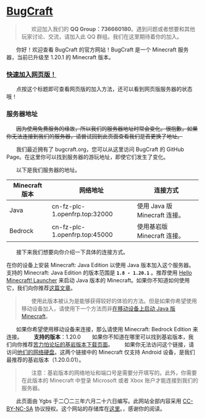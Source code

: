 # [BugCraft](https://bugcraft.org/)

> ㅤㅤ欢迎加入我们的 **QQ Group：736660180**。遇到问题或者想要和其他玩家讨论、交流，请加入此 QQ 群组。我们在这里期待着你的加入。

ㅤㅤ你好！欢迎查看 BugCraft 的官方网站！BugCraft 是一个 Minecraft 服务器，当前已升级至 1.20.1 的 Minecraft 版本。

### [快速加入网页版！](web/index.html)

ㅤㅤ点按这个标题即可查看网页版的加入方法，还可以看到网页版服务器的状态哦！

### 服务器地址

ㅤㅤ<s>因为使用免费服务的缘故，所以我们的服务器地址时常会变化。很抱歉，如果你无法连接到我们的服务器，请尝试回到此页面查看我们是否更换了地址。</s>

ㅤㅤ我们最近拥有了 bugcraft.org，您可以从这里访问 BugCraft 的 GitHub Page。在这里你可以找到服务器的游玩地址，即使它们发生了变化。

ㅤㅤ以下是我们服务器的地址。

| Minecraft 版本 | 网络地址 | 连接方式
|---|---|---|
| Java | cn-fz-plc-1.openfrp.top:32000 | 使用 Java 版 Minecraft 连接。
| Bedrock | cn-fz-plc-1.openfrp.top:45000 | 使用基岩版 Minecraft 连接。

ㅤㅤ接下来我们想要向你介绍一下具体的连接方式。

在你的设备上安装 Minecraft: Java Edition 以使用 Java 版本加入这个服务器。支持的 Minecraft: Java Edition 的版本范围是 **`1.8 - 1.20.1`** 。推荐使用 [Hello Minecraft! Launcher](https://hmcl.huangyuhui.net/) 来启动 Java 版本的 Minecraft。如果你不知道如何使用它，我们向你推荐[这篇文章](https://www.bilibili.com/read/cv14759963/)。
> ㅤㅤ使用此版本被认为是能够获得较好的体验的方法。但是如果你希望使用移动设备加入，请使用下一个方法而非[在移动设备上启动 Java 版 Minecraft](https://www.npbeta.com/2021/11/minecraft-java-on-android/)。

ㅤㅤ如果你希望使用移动设备来连接，那么请使用 Minecraft: Bedrock Edition 来连接。
ㅤㅤ**支持的版本**：1.20.0
ㅤㅤ如果你不知道在哪里可以找到基岩版本，我们向你推荐[苦力怕论坛的基岩版本下载页面](https://xz.klpbbs.net/info/MS4yMC4wLjAx/12c00b36440537841f73542453df0f8a.html)。
ㅤㅤ如果你无法访问这个链接，请访问[他们的网络硬盘](https://www.123pan.com/s/9HM9-SDzlA.html)。这两个链接中的 Minecraft 仅支持 Android 设备，是我们最推荐的基岩版本（1.20.0.01）。
> ㅤㅤ注意：基岩版本的网络地址和端口号是需要分开填写的。此外，你需要在此版本的 Minecraft 中登录 Microsoft 或者 Xbox 账户才能连接到我们的服务器。

ㅤㅤ此页面由 Ygbs 于二〇二三年六月二十六日编写。此网站全部内容采用 [CC-BY-NC-SA](https://creativecommons.org/licenses/by-nc-sa/4.0/deed.zh) 协议授权。这个网站的存储库在[这里](https://github.com/Bug-Craft/bugcraft.org)。，感谢你的阅读。
